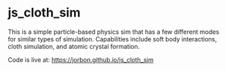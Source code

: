 # js_cloth_sim
This is a simple particle-based physics sim that has a few different modes for similar types of simulation. Capabilities include soft body interactions, cloth simulation, and atomic crystal formation.

Code is live at: https://jorbon.github.io/js_cloth_sim
